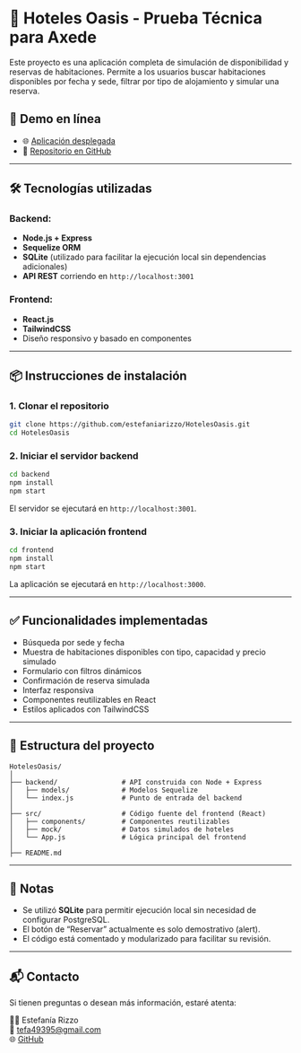 
# 🏨 Hoteles Oasis - Prueba Técnica para Axede

Este proyecto es una aplicación completa de simulación de disponibilidad y reservas de habitaciones. Permite a los usuarios buscar habitaciones disponibles por fecha y sede, filtrar por tipo de alojamiento y simular una reserva.

## 🚀 Demo en línea
- 🌐 [Aplicación desplegada](https://hoteles-oasis.vercel.app)
- 📁 [Repositorio en GitHub](https://github.com/estefaniarizzo/HotelesOasis)

---

## 🛠️ Tecnologías utilizadas

### Backend:
- **Node.js + Express**
- **Sequelize ORM**
- **SQLite** (utilizado para facilitar la ejecución local sin dependencias adicionales)
- **API REST** corriendo en `http://localhost:3001`

### Frontend:
- **React.js**
- **TailwindCSS**
- Diseño responsivo y basado en componentes

---

## 📦 Instrucciones de instalación

### 1. Clonar el repositorio
```bash
git clone https://github.com/estefaniarizzo/HotelesOasis.git
cd HotelesOasis
```

### 2. Iniciar el servidor backend
```bash
cd backend
npm install
npm start
```

El servidor se ejecutará en `http://localhost:3001`.

### 3. Iniciar la aplicación frontend
```bash
cd frontend
npm install
npm start
```

La aplicación se ejecutará en `http://localhost:3000`.

---

## ✅ Funcionalidades implementadas

- Búsqueda por sede y fecha
- Muestra de habitaciones disponibles con tipo, capacidad y precio simulado
- Formulario con filtros dinámicos
- Confirmación de reserva simulada
- Interfaz responsiva
- Componentes reutilizables en React
- Estilos aplicados con TailwindCSS

---

## 📁 Estructura del proyecto

```
HotelesOasis/
│
├── backend/                # API construida con Node + Express
│   ├── models/             # Modelos Sequelize
│   └── index.js            # Punto de entrada del backend
│
├── src/                    # Código fuente del frontend (React)
│   ├── components/         # Componentes reutilizables
│   ├── mock/               # Datos simulados de hoteles
│   └── App.js              # Lógica principal del frontend
│
├── README.md
```

---

## 🧠 Notas

- Se utilizó **SQLite** para permitir ejecución local sin necesidad de configurar PostgreSQL.
- El botón de “Reservar” actualmente es solo demostrativo (alert).
- El código está comentado y modularizado para facilitar su revisión.

---

## 📬 Contacto

Si tienen preguntas o desean más información, estaré atenta:

👩‍💻 Estefanía Rizzo  
📧 tefa49395@gmail.com  
🌐 [GitHub](https://github.com/estefaniarizzo)
